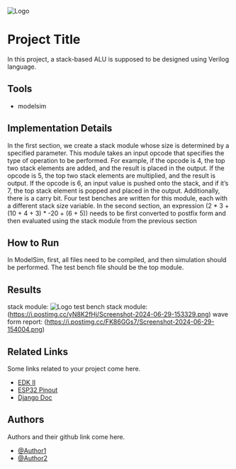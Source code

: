 
![Logo](https://i.postimg.cc/k5FYC9nP/In-Shot-20240626-225254965.jpg)


# Project Title

In this project, a stack-based ALU is supposed to be designed using Verilog language.


## Tools
- modelsim


## Implementation Details

In the first section, we create a stack module whose size is determined by a specified parameter. This module takes an input opcode that specifies the type of operation to be performed. For example, if the opcode is 4, the top two stack elements are added, and the result is placed in the output. If the opcode is 5, the top two stack elements are multiplied, and the result is output. If the opcode is 6, an input value is pushed onto the stack, and if it’s 7, the top stack element is popped and placed in the output. Additionally, there is a carry bit. Four test benches are written for this module, each with a different stack size variable.
In the second section, an expression (2 * 3 + (10 + 4 + 3) * -20 + (6 + 5)) needs to be first converted to postfix form and then evaluated using the stack module from the previous section


## How to Run
In ModelSim, first, all files need to be compiled, and then simulation should be performed. The test bench file should be the top module.



## Results
stack module:
![Logo](https://i.postimg.cc/Vv326Rpx/Screenshot-2024-06-29-153119.png)
test bench stack module:
(https://i.postimg.cc/yN8K2fHj/Screenshot-2024-06-29-153329.png)
wave form report:
(https://i.postimg.cc/FK86GGs7/Screenshot-2024-06-29-154004.png)

## Related Links
Some links related to your project come here.
 - [EDK II](https://github.com/tianocore/edk2)
 - [ESP32 Pinout](https://randomnerdtutorials.com/esp32-pinout-reference-gpios/)
 - [Django Doc](https://docs.djangoproject.com/en/5.0/)


## Authors
Authors and their github link come here.
- [@Author1](https://github.com/Sharif-University-ESRLab)
- [@Author2](https://github.com/Sharif-University-ESRLab)

